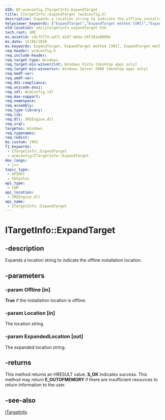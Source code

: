 ```yaml
---
UID: NF:wcmconfig.ITargetInfo.ExpandTarget
title: ITargetInfo::ExpandTarget (wcmconfig.h)
description: Expands a location string to indicate the offline installation location.
helpviewer_keywords: ["ExpandTarget","ExpandTarget method [SMI]","ExpandTarget method [SMI]","ITargetInfo interface","ITargetInfo interface [SMI]","ExpandTarget method","ITargetInfo.ExpandTarget","ITargetInfo::ExpandTarget","smi.itargetinfo_expandtarget","wcmconfig/ITargetInfo::ExpandTarget"]
old-location: smi\itargetinfo_expandtarget.htm
tech.root: SMI
ms.assetid: c9c757f4-ad71-42d7-864a-26f3d1e8000b
ms.date: 12/05/2018
ms.keywords: ExpandTarget, ExpandTarget method [SMI], ExpandTarget method [SMI],ITargetInfo interface, ITargetInfo interface [SMI],ExpandTarget method, ITargetInfo.ExpandTarget, ITargetInfo::ExpandTarget, smi.itargetinfo_expandtarget, wcmconfig/ITargetInfo::ExpandTarget
req.header: wcmconfig.h
req.include-header: 
req.target-type: Windows
req.target-min-winverclnt: Windows Vista [desktop apps only]
req.target-min-winversvr: Windows Server 2008 [desktop apps only]
req.kmdf-ver: 
req.umdf-ver: 
req.ddi-compliance: 
req.unicode-ansi: 
req.idl: WcmConfig.idl
req.max-support: 
req.namespace: 
req.assembly: 
req.type-library: 
req.lib: 
req.dll: SMIEngine.dll
req.irql: 
targetos: Windows
req.typenames: 
req.redist: 
ms.custom: 19H1
f1_keywords:
 - ITargetInfo::ExpandTarget
 - wcmconfig/ITargetInfo::ExpandTarget
dev_langs:
 - c++
topic_type:
 - APIRef
 - kbSyntax
api_type:
 - COM
api_location:
 - SMIEngine.dll
api_name:
 - ITargetInfo::ExpandTarget
---
```


# ITargetInfo::ExpandTarget


## -description

Expands a location string to indicate the offline installation location.

## -parameters

### -param Offline [in]

<b>True</b> if the installation location is offline.

### -param Location [in]

The location string.

### -param ExpandedLocation [out]

The expanded location string.

## -returns

This method returns an HRESULT value. <b>S_OK</b> indicates success. This method may return <b>E_OUTOFMEMORY</b> if there are insufficient resources to return information to the user.

## -see-also

<a href="/previous-versions/windows/desktop/api/wcmconfig/nn-wcmconfig-itargetinfo">ITargetInfo</a>

